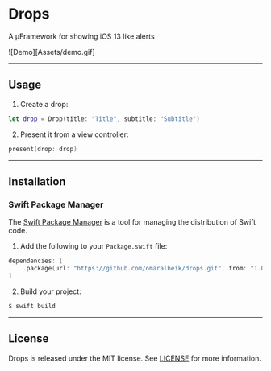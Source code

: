 # Drops

A µFramework for showing iOS 13 like alerts

![Demo][Assets/demo.gif]

---

## Usage

1. Create a drop:

```swift
let drop = Drop(title: "Title", subtitle: "Subtitle")
```

2. Present it from a view controller:

```swift
present(drop: drop)
```

---

## Installation

### Swift Package Manager

The [Swift Package Manager](https://swift.org/package-manager/) is a tool for managing the distribution of Swift code.

1. Add the following to your `Package.swift` file:

```swift
dependencies: [
    .package(url: "https://github.com/omaralbeik/drops.git", from: "1.0.0")
]
```

2. Build your project:

```sh
$ swift build
```

---

## License

Drops is released under the MIT license. See [LICENSE](LICENSE) for more information.
